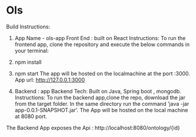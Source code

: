 # Ols
Build Instructions:

1. App Name - ols-app
Front End  : built on React
Instructions: To run the frontend app, clone the repository and execute the below commands in your terminal:
  1. npm install
  2. npm start
The app will be hosted on the localmachine at the port :3000.
App url: http://127.0.0.1:3000

2. Backend : app
Backend Tech: Built on Java, Spring boot , mongodb.
Instructions: To run the backend app,clone the repo, download the jar from the target folder. In the same directory run the command 'java -jar app-0.0.1-SNAPSHOT.jar'. The App will be hosted on the local machine at 8080 port.  

The Backend App exposes the Api : http://localhost:8080/ontology/{id}
